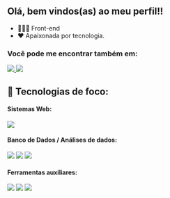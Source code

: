 ## Olá, bem vindos(as) ao meu perfil!!
- 👩🏻‍💻 Front-end
- ❤ Apaixonada por tecnologia.

### Você pode me encontrar também em:
<a href = mailto:goncalves.ribeiroju02@gmail.com>
  <img src = "https://skillicons.dev/icons?i=gmail" , src = "https://skillicons.dev"/>
</a>
<a href = "https://www.linkedin.com/in/júlia-ribeiro-gonçalves-dev02/">
  <img src = "https://skillicons.dev/icons?i=linkedin" , src = "https://skillicons.dev"/>
</a>

## 🔧 Tecnologias de foco:
#### Sistemas Web:
<div display = "inline">
  <img src = "https://skillicons.dev/icons?i=js,html,css" , src = "https://skillicons.dev"/>
</div>

#### Banco de Dados / Análises de dados:
<div display = "inline">
  <img src= "https://skillicons.dev/icons?i=mysql" , src = "https://skillicons.dev"/>
  <img src= "https://skillicons.dev/icons?i=powerbi" , src = "https://skillicons.dev"/>
  <img src= "https://skillicons.dev/icons?i=excel" , src = "https://skillicons.dev"/>
</div>

#### Ferramentas auxiliares:
<div display = "inline">
  <img src= "https://skillicons.dev/icons?i=github" , src = "https://skillicons.dev"/>
  <img src= "https://skillicons.dev/icons?i=git" , src = "https://skillicons.dev"/>
  <img src= "https://skillicons.dev/icons?i=vscode" , src = "https://skillicons.dev"/>
</div>

